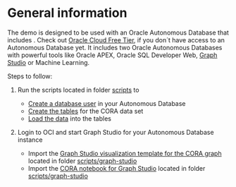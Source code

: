 # General information

The demo is designed to be used with an Oracle Autonomous Database that includes .
Check out [Oracle Cloud Free Tier](https://www.oracle.com/cloud/free/), if you don´t have access to an Autonomous Database yet. It includes two Oracle Autonomous Databases with powerful tools like Oracle APEX, Oracle SQL Developer Web, [Graph Studio](https://www.oracle.com/database/graph/graph-faq/) or Machine Learning.

Steps to follow:

1. Run the scripts located in folder [scripts](scripts/database) to

    * [Create a database user](scripts/database/00_create_database_user.sql) in your Autonomous Database
    * [Create the tables](scripts/database/01_create_data_set_tables.sql) for the CORA data set
    * [Load the data](scripts/database/02_load_modified_data_set.sql) into the tables

2. Login to OCI and start Graph Studio for your Autonomous Database instance

    * Import the [Graph Studio visualization template for the CORA graph](scripts/graph_studio/graphstudio_cora_graphml_notebook_template.json) located in folder [scripts/graph-studio](scripts/graph_studio)
    * Import the [CORA notebook for Graph Studio](scripts/graph_studio/graphstudio_cora_graphml_notebook.dsnb) located in folder [scripts/graph-studio](scripts/graph_studio)
